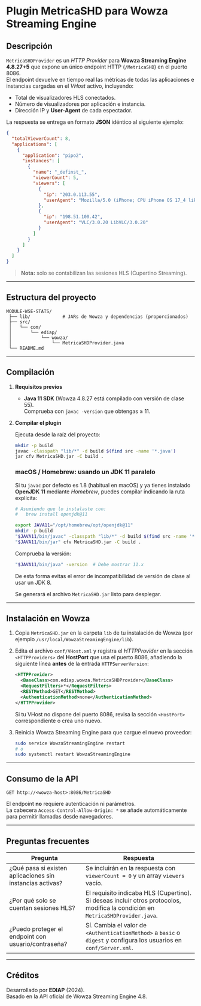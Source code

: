 # Plugin MetricaSHD para Wowza Streaming Engine

## Descripción

`MetricaSHDProvider` es un *HTTP Provider* para **Wowza Streaming Engine 4.8.27+5** que expone un único endpoint HTTP (`/MetricaSHD`) en el puerto 8086.  
El endpoint devuelve en tiempo real las métricas de todas las aplicaciones e instancias cargadas en el _VHost_ activo, incluyendo:

* Total de visualizadores HLS conectados.
* Número de visualizadores por aplicación e instancia.
* Dirección IP y **User-Agent** de cada espectador.

La respuesta se entrega en formato **JSON** idéntico al siguiente ejemplo:

```json
{
  "totalViewerCount": 8,
  "applications": [
    {
      "application": "pipo2",
      "instances": [
        {
          "name": "_definst_",
          "viewerCount": 5,
          "viewers": [
            {
              "ip": "203.0.113.55",
              "userAgent": "Mozilla/5.0 (iPhone; CPU iPhone OS 17_4 like Mac OS X)..."
            },
            {
              "ip": "198.51.100.42",
              "userAgent": "VLC/3.0.20 LibVLC/3.0.20"
            }
          ]
        }
      ]
    }
  ]
}
```

> **Nota:** solo se contabilizan las sesiones HLS (Cupertino Streaming).

---

## Estructura del proyecto

```
MODULE-WSE-STATS/
 ├── lib/            # JARs de Wowza y dependencias (proporcionados)
 ├── src/
 │   └── com/
 │       └── ediap/
 │           └── wowza/
 │               └── MetricaSHDProvider.java
 └── README.md
```

---

## Compilación

1. **Requisitos previos**
   * **Java 11 SDK** (Wowza 4.8.27 está compilado con versión de clase 55).  
     Comprueba con `javac -version` que obtengas ≥ 11.

2. **Compilar el plugin**

   Ejecuta desde la raíz del proyecto:

   ```bash
   mkdir -p build
   javac -classpath "lib/*" -d build $(find src -name '*.java')
   jar cfv MetricaSHD.jar -C build .
   ```

   ### macOS / Homebrew: usando un JDK 11 paralelo

   Si tu `javac` por defecto es 1.8 (habitual en macOS) y ya tienes instalado **OpenJDK 11** mediante *Homebrew*, puedes compilar indicando la ruta explícita:

   ```bash
   # Asumiendo que lo instalaste con:
   #   brew install openjdk@11

   export JAVA11="/opt/homebrew/opt/openjdk@11"
   mkdir -p build
   "$JAVA11/bin/javac" -classpath "lib/*" -d build $(find src -name '*.java')
   "$JAVA11/bin/jar" cfv MetricaSHD.jar -C build .
   ```

   Comprueba la versión:

   ```bash
   "$JAVA11/bin/java" -version  # Debe mostrar 11.x
   ```

   De esta forma evitas el error de incompatibilidad de versión de clase al usar un JDK 8.

   Se generará el archivo `MetricaSHD.jar` listo para desplegar.

---

## Instalación en Wowza

1. Copia `MetricaSHD.jar` en la carpeta `lib` de tu instalación de Wowza (por ejemplo `/usr/local/WowzaStreamingEngine/lib`).
2. Edita el archivo `conf/VHost.xml` y registra el *HTTPProvider* en la sección `<HTTPProviders>` del **HostPort** que usa el puerto 8086, añadiendo la siguiente línea **antes** de la entrada `HTTPServerVersion`:

   ```xml
   <HTTPProvider>
     <BaseClass>com.ediap.wowza.MetricaSHDProvider</BaseClass>
     <RequestFilters>*</RequestFilters>
     <RESTMethod>GET</RESTMethod>
     <AuthenticationMethod>none</AuthenticationMethod>
   </HTTPProvider>
   ```

   Si tu VHost no dispone del puerto 8086, revisa la sección `<HostPort>` correspondiente o crea uno nuevo.

3. Reinicia Wowza Streaming Engine para que cargue el nuevo proveedor:

   ```bash
   sudo service WowzaStreamingEngine restart
   # o
   sudo systemctl restart WowzaStreamingEngine
   ```

---

## Consumo de la API

```
GET http://<wowza-host>:8086/MetricaSHD
```

El endpoint **no** requiere autenticación ni parámetros.  
La cabecera `Access-Control-Allow-Origin: *` se añade automáticamente para permitir llamadas desde navegadores.

---

## Preguntas frecuentes

| Pregunta | Respuesta |
| -------- | --------- |
| ¿Qué pasa si existen aplicaciones sin instancias activas? | Se incluirán en la respuesta con `viewerCount = 0` y un array `viewers` vacío. |
| ¿Por qué solo se cuentan sesiones HLS? | El requisito indicaba HLS (Cupertino). Si deseas incluir otros protocolos, modifica la condición en `MetricaSHDProvider.java`. |
| ¿Puedo proteger el endpoint con usuario/contraseña? | Sí. Cambia el valor de `<AuthenticationMethod>` a `basic` o `digest` y configura los usuarios en `conf/Server.xml`. |

---

## Créditos

Desarrollado por **EDIAP** (2024).  
Basado en la API oficial de Wowza Streaming Engine 4.8. 